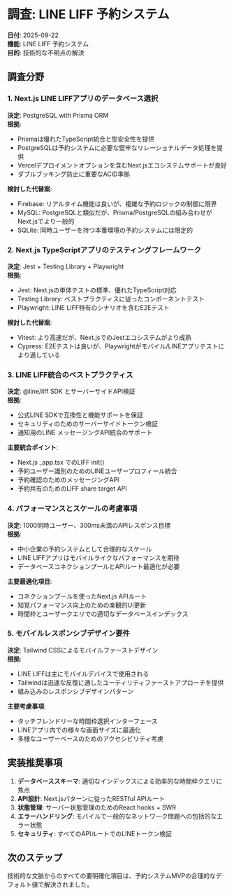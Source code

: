 # 調査: LINE LIFF 予約システム

**日付**: 2025-09-22  
**機能**: LINE LIFF 予約システム  
**目的**: 技術的な不明点の解決

## 調査分野

### 1. Next.js LINE LIFFアプリのデータベース選択

**決定**: PostgreSQL with Prisma ORM  
**根拠**: 
- Prismaは優れたTypeScript統合と型安全性を提供
- PostgreSQLは予約システムに必要な堅牢なリレーショナルデータ処理を提供
- Vercelデプロイメントオプションを含むNext.jsエコシステムサポートが良好
- ダブルブッキング防止に重要なACID準拠

**検討した代替案**:
- Firebase: リアルタイム機能は良いが、複雑な予約ロジックの制御に限界
- MySQL: PostgreSQLと類似だが、Prisma/PostgreSQLの組み合わせがNext.jsでより一般的
- SQLite: 同時ユーザーを持つ本番環境の予約システムには限定的

### 2. Next.js TypeScriptアプリのテスティングフレームワーク

**決定**: Jest + Testing Library + Playwright  
**根拠**:
- Jest: Next.jsの単体テストの標準、優れたTypeScript対応
- Testing Library: ベストプラクティスに従ったコンポーネントテスト
- Playwright: LINE LIFF特有のシナリオを含むE2Eテスト

**検討した代替案**:
- Vitest: より高速だが、Next.jsでのJestエコシステムがより成熟
- Cypress: E2Eテストは良いが、Playwrightがモバイル/LINEアプリテストにより適している

### 3. LINE LIFF統合のベストプラクティス

**決定**: @line/liff SDK とサーバーサイドAPI検証  
**根拠**:
- 公式LINE SDKで互換性と機能サポートを保証
- セキュリティのためのサーバーサイドトークン検証
- 通知用のLINE メッセージングAPI統合のサポート

**主要統合ポイント**:
- Next.js _app.tsx でのLIFF init()
- 予約ユーザー識別のためのLINEユーザープロフィール統合
- 予約確認のためのメッセージングAPI
- 予約共有のためのLIFF share target API

### 4. パフォーマンスとスケールの考慮事項

**決定**: 1000同時ユーザー、300ms未満のAPIレスポンス目標  
**根拠**:
- 中小企業の予約システムとして合理的なスケール
- LINE LIFFアプリはモバイルライクなパフォーマンスを期待
- データベースコネクションプールとAPIルート最適化が必要

**主要最適化項目**:
- コネクションプールを使ったNext.js APIルート
- 知覚パフォーマンス向上のための楽観的UI更新
- 時間枠とユーザークエリでの適切なデータベースインデックス

### 5. モバイルレスポンシブデザイン要件

**決定**: Tailwind CSSによるモバイルファーストデザイン  
**根拠**:
- LINE LIFFは主にモバイルデバイスで使用される
- Tailwindは迅速な反復に適したユーティリティファーストアプローチを提供
- 組み込みのレスポンシブデザインパターン

**主要考慮事項**:
- タッチフレンドリーな時間枠選択インターフェース
- LINEアプリ内での様々な画面サイズに最適化
- 多様なユーザーベースのためのアクセシビリティ考慮

## 実装推奨事項

1. **データベーススキーマ**: 適切なインデックスによる効率的な時間枠クエリに焦点
2. **API設計**: Next.jsパターンに従ったRESTful APIルート
3. **状態管理**: サーバー状態管理のためのReact hooks + SWR
4. **エラーハンドリング**: モバイルで一般的なネットワーク問題への包括的なエラー状態
5. **セキュリティ**: すべてのAPIルートでのLINEトークン検証

## 次のステップ

技術的な文脈からのすべての要明確化項目は、予約システムMVPの合理的なデフォルト値で解決されました。
